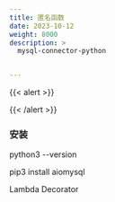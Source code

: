 ```yaml
---
title: 匿名函数
date: 2023-10-12
weight: 8000
description: >
  mysql-connector-python


---
```


{{< alert >}}

{{< /alert >}}


### 安装

python3 --version


pip3 install aiomysql

Lambda
Decorator